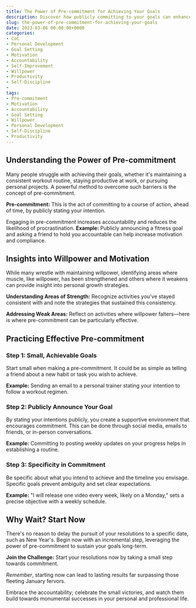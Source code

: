 ```yaml
---
title: The Power of Pre-commitment for Achieving Your Goals
description: Discover how publicly committing to your goals can enhance your motivation and accountability through pre-commitment strategies.
slug: the-power-of-pre-commitment-for-achieving-your-goals
date: 2023-03-06 00:00:00+0000
categories:
- CoC
- Personal Development
- Goal Setting
- Motivation
- Accountability
- Self-Improvement
- Willpower
- Productivity
- Self-Discipline
-
tags:
- Pre-commitment
- Motivation
- Accountability
- Goal Setting
- Willpower
- Personal Development
- Self-Discipline
- Productivity
---
```


## Understanding the Power of Pre-commitment

Many people struggle with achieving their goals, whether it's maintaining a consistent workout routine, staying productive at work, or pursuing personal projects. A powerful method to overcome such barriers is the concept of pre-commitment.

**Pre-commitment:** This is the act of committing to a course of action, ahead of time, by publicly stating your intention.

Engaging in pre-commitment increases accountability and reduces the likelihood of procrastination. **Example:** Publicly announcing a fitness goal and asking a friend to hold you accountable can help increase motivation and compliance.

## Insights into Willpower and Motivation

While many wrestle with maintaining willpower, identifying areas where muscle, like willpower, has been strengthened and others where it weakens can provide insight into personal growth strategies.

**Understanding Areas of Strength:** Recognize activities you've stayed consistent with and note the strategies that sustained this consistency.

**Addressing Weak Areas:** Reflect on activities where willpower falters—here is where pre-commitment can be particularly effective.

## Practicing Effective Pre-commitment

### Step 1: Small, Achievable Goals

Start small when making a pre-commitment. It could be as simple as telling a friend about a new habit or task you wish to achieve.

**Example:** Sending an email to a personal trainer stating your intention to follow a workout regimen.

### Step 2: Publicly Announce Your Goal

By stating your intentions publicly, you create a supportive environment that encourages commitment. This can be done through social media, emails to friends, or in-person conversations.

**Example:** Committing to posting weekly updates on your progress helps in establishing a routine.

### Step 3: Specificity in Commitment

Be specific about what you intend to achieve and the timeline you envisage. Specific goals prevent ambiguity and set clear expectations.

**Example:** "I will release one video every week, likely on a Monday," sets a precise objective with a weekly schedule.

## Why Wait? Start Now

There's no reason to delay the pursuit of your resolutions to a specific date, such as New Year's. Begin now with an incremental step, leveraging the power of pre-commitment to sustain your goals long-term.

**Join the Challenge:** Start your resolutions now by taking a small step towards commitment.

*Remember*, starting now can lead to lasting results far surpassing those fleeting January fervors.

Embrace the accountability; celebrate the small victories, and watch them build towards monumental successes in your personal and professional life.
